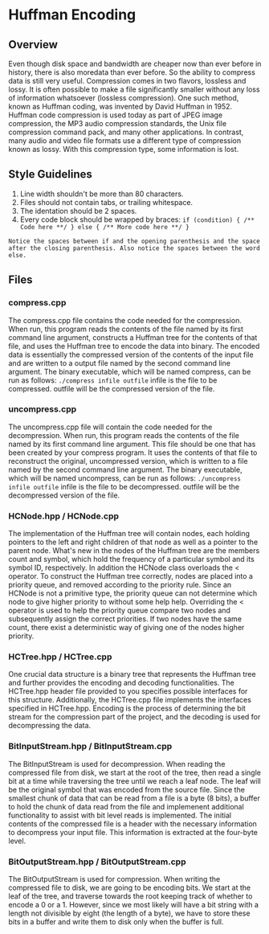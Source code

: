 # Huffman Encoding

## Overview
Even though disk space and bandwidth are cheaper now than ever before in history, there is also moredata than ever before. So the ability to compress data is still very useful. Compression comes in two flavors, lossless and lossy. It is often possible to make a file significantly smaller without any loss of information whatsoever (lossless compression). One such method, known as Huffman coding, was invented by David Huffman in 1952. 
Huffman code compression is used today as part of JPEG image compression, the MP3 audio compression standards, the Unix file compression command pack, and many other applications. In contrast, many audio and video file formats use a different type of compression known as lossy. With this compression type, some information is lost.

## Style Guidelines
  1. Line width shouldn't be more than 80 characters.
  2. Files should not contain tabs, or trailing whitespace.
  3. The identation should be 2 spaces.
  4. Every code block should be wrapped by braces:
    ```
    if (condition) {
      /** Code here **/
    } else {
      /** More code here **/
    }
    ```

    Notice the spaces between if and the opening parenthesis and the space
    after the closing parenthesis. Also notice the spaces between the word else.

## Files
### compress.cpp
The compress.cpp file contains the code needed for the compression. When run, this program reads the contents of the file named by its first command line argument, constructs a Huffman tree for the contents of that file, and uses the Huffman tree to encode the data into binary. The encoded data is essentially the compressed version of the contents of the input file and are written to a output file named by the second command line argument. The binary executable, which will be named compress, can be run as follows:
```./compress infile outfile```
infile is the file to be compressed. outfile will be the compressed version of the file.

### uncompress.cpp
The uncompress.cpp file will contain the code needed for the decompression. When run, this program reads the contents of the file named by its first command line argument. This file should be one that has been created by your compress program. It uses the contents of that file to reconstruct the original, uncompressed version, which is written to a file named by the second command line argument. The binary executable, which will be named uncompress, can be run as follows:
```./uncompress infile outfile```
infile is the file to be decompressed. outfile will be the decompressed version of the file.

### HCNode.hpp / HCNode.cpp
The implementation of the Huffman tree will contain nodes, each holding pointers to the left and right children of that node as well as a pointer to the parent node. What's new in the nodes of the Huffman tree are the members count and symbol, which hold the frequency of a particular symbol and its symbol ID, respectively.
In addition the HCNode class overloads the < operator. To construct the Huffman tree correctly, nodes are placed into a priority queue, and removed according to the priority rule. Since an HCNode is not a primitive type, the priority queue can not determine which node to give higher priority to without some help help. Overriding the < operator is used to help the priority queue compare two nodes and subsequently assign the correct priorities. If two nodes have the same count, there exist a deterministic way of giving one of the nodes higher priority.

### HCTree.hpp / HCTree.cpp
One crucial data structure is a binary tree that represents the Huffman tree and further provides the encoding and decoding functionalities. The HCTree.hpp header file provided to you specifies possible interfaces for this structure. Additionally, the HCTree.cpp file implements the interfaces specified in HCTree.hpp.
Encoding is the process of determining the bit stream for the compression part of the project, and the decoding is used for decompressing the data.

### BitInputStream.hpp / BitInputStream.cpp
The BitInputStream is used for decompression. When reading the compressed file from disk, we start at the root of the tree, then read a single bit at a time while traversing the tree until we reach a leaf node. The leaf will be the original symbol that was encoded from the source file. Since the smallest chunk of data that can be read from a file is a byte (8 bits), a buffer to hold the chunk of data read from the file and implemenent additional functionality to assist with bit level reads is implemented.
The initial contents of the compressed file is a header with the necessary information to decompress your input file. This information is extracted at the four-byte level.

### BitOutputStream.hpp / BitOutputStream.cpp
The BitOutputStream is used for compression. When writing the compressed file to disk, we are going to be encoding bits. We start at the leaf of the tree, and traverse towards the root keeping track of whether to encode a 0 or a 1. However, since we most likely will have a bit string with a length not divisible by eight (the length of a byte), we have to store these bits in a buffer and write them to disk only when the buffer is full.
